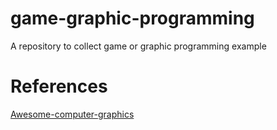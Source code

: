 # game-graphic-programming
A repository to collect game or graphic programming example

# References
[Awesome-computer-graphics](https://github.com/waitin2010/awesome-computer-graphics)